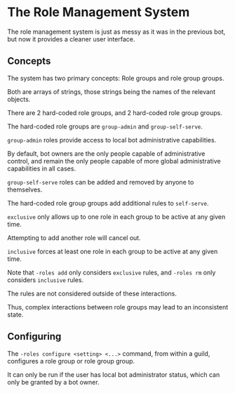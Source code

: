 # The Role Management System

The role management system is just as messy as it was in the previous bot, but now it provides a cleaner user interface.

## Concepts

The system has two primary concepts: Role groups and role group groups.

Both are arrays of strings, those strings being the names of the relevant objects.

There are 2 hard-coded role groups, and 2 hard-coded role group groups.


The hard-coded role groups are `group-admin` and `group-self-serve`.

`group-admin` roles provide access to local bot administrative capabilities.

By default, bot owners are the only people capable of administrative control,
 and remain the only people capable of more global administrative capabilities in all cases.

`group-self-serve` roles can be added and removed by anyone to themselves.


The hard-coded role group groups add additional rules to `self-serve`.

`exclusive` only allows up to one role in each group to be active at any given time.

Attempting to add another role will cancel out.

`inclusive` forces at least one role in each group to be active at any given time.

Note that `-roles add` only considers `exclusive` rules, and `-roles rm` only considers `inclusive` rules.

The rules are not considered outside of these interactions.

Thus, complex interactions between role groups may lead to an inconsistent state.

## Configuring

The `-roles configure <setting> <...>` command, from within a guild, configures a role group or role group group.

It can only be run if the user has local bot administrator status, which can only be granted by a bot owner.
